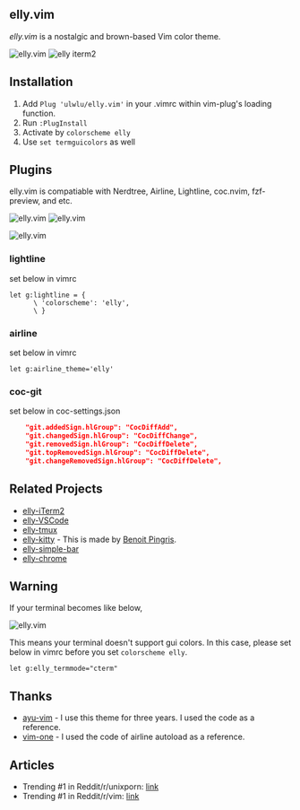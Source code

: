 ## elly.vim

*elly.vim* is a nostalgic and brown-based Vim color theme.

<img alt="elly.vim" src="https://user-images.githubusercontent.com/41639488/98123673-814c1580-1ef5-11eb-8520-06af6404e738.png">

<img alt="elly iterm2" src="https://user-images.githubusercontent.com/41639488/98157819-3f36ca00-1f1d-11eb-962c-17f33996bd48.png">

## Installation

1. Add `Plug 'ulwlu/elly.vim'` in your .vimrc within vim-plug's loading function.
2. Run `:PlugInstall`
3. Activate by `colorscheme elly`
4. Use `set termguicolors` as well

## Plugins

elly.vim is compatiable with Nerdtree, Airline, Lightline, coc.nvim, fzf-preview, and etc.

<img alt="elly.vim" src="https://user-images.githubusercontent.com/41639488/100799586-a5553500-3468-11eb-99a0-7254a606229f.png">

<img alt="elly.vim" src="https://user-images.githubusercontent.com/41639488/101771605-8bcd8080-3b2d-11eb-9711-3a34ad8f3bfd.png">

![elly.vim](https://user-images.githubusercontent.com/41639488/100526196-fc110380-3209-11eb-913a-22adfa3c19ab.png)

### lightline

set below in vimrc
```vim
let g:lightline = {
      \ 'colorscheme': 'elly',
      \ }
```

### airline

set below in vimrc
```vim
let g:airline_theme='elly'
```

### coc-git

set below in coc-settings.json
```json
	"git.addedSign.hlGroup": "CocDiffAdd",
	"git.changedSign.hlGroup": "CocDiffChange",
	"git.removedSign.hlGroup": "CocDiffDelete",
	"git.topRemovedSign.hlGroup": "CocDiffDelete",
	"git.changeRemovedSign.hlGroup": "CocDiffDelete",
```

## Related Projects

- [elly-iTerm2](https://github.com/ulwlu/elly-iterm2)
- [elly-VSCode](https://github.com/ulwlu/elly-vscode)
- [elly-tmux](https://github.com/ulwlu/elly-tmux)
- [elly-kitty](https://github.com/ulwlu/elly-kitty) - This is made by [Benoit Pingris](https://github.com/BenoitPingris).
- [elly-simple-bar](https://github.com/ulwlu/elly-simple-bar)
- [elly-chrome](https://github.com/ulwlu/elly-chrome)

## Warning

If your terminal becomes like below,

![elly.vim](https://user-images.githubusercontent.com/41639488/118059208-ef085b00-b3ca-11eb-8233-d2940c9e6dc3.png)

This means your terminal doesn't support gui colors. In this case, please set below in vimrc before you set `colorscheme elly`.

```vim
let g:elly_termmode="cterm"
```

## Thanks

- [ayu-vim](https://github.com/ayu-theme/ayu-vim) - I use this theme for three years. I used the code as a reference.
- [vim-one](https://github.com/rakr/vim-one) - I used the code of airline autoload as a reference.

## Articles

- Trending #1 in Reddit/r/unixporn: [link](https://www.reddit.com/r/unixporn/comments/jo36fx/rectangle_i_created_a_new_color_theme_which_is/)
- Trending #1 in Reddit/r/vim: [link](https://www.reddit.com/r/vim/comments/k2quxw/created_a_new_theme_ellyvim_which_is_brown_and)
